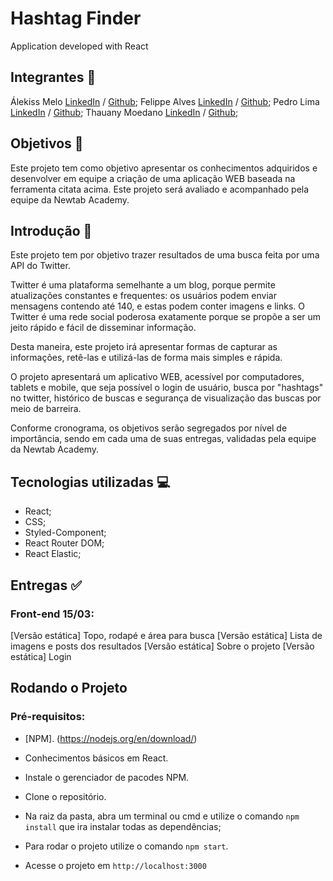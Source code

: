 # Hashtag Finder

Application developed with React

## Integrantes :bust_in_silhouette:

Álekiss Melo [LinkedIn](https://www.linkedin.com/in/alekissmelo/) / [Github](https://github.com/alekiss/);
Felippe Alves [LinkedIn](https://www.linkedin.com/in/felippe-alves-de-paula/) / [Github](https://github.com/FelippeAlves/);
Pedro Lima [LinkedIn](https://www.linkedin.com/in/pedro-lima-b2a2b81a7/) / [Github](https://github.com/PedroLimass);
Thauany Moedano [LinkedIn](https://www.linkedin.com/in/tmoedano/) / [Github](https://github.com/t-moedano);

## Objetivos :dart:

Este projeto tem como objetivo apresentar os conhecimentos adquiridos e desenvolver em equipe a criação de uma aplicação WEB baseada na ferramenta citata acima. Este projeto será avaliado e acompanhado pela equipe da Newtab Academy.

## Introdução :pencil:

Este projeto tem por objetivo trazer resultados de uma busca feita por uma API do Twitter.

Twitter é uma plataforma semelhante a um blog, porque permite atualizações constantes e frequentes: os usuários podem enviar mensagens contendo até 140, e estas podem conter imagens e links. O Twitter é uma rede social poderosa exatamente porque se propõe a ser um jeito rápido e fácil de disseminar informação.

Desta maneira, este projeto irá apresentar formas de capturar as informações, retê-las e utilizá-las de forma mais simples e rápida. 

O projeto apresentará um aplicativo WEB, acessível por computadores, tablets e mobile, que seja possível o login de usuário, busca por "hashtags" no twitter, histórico de buscas e segurança de visualização das buscas por meio de barreira.

Conforme cronograma, os objetivos serão segregados por nível de importância, sendo em cada uma de suas entregas, validadas pela equipe da Newtab Academy.

## Tecnologias utilizadas :computer:

- React;
- CSS;
- Styled-Component;
- React Router DOM;
- React Elastic;

## Entregas :white_check_mark:

### Front-end 15/03:

[Versão estática] Topo, rodapé e área para busca
[Versão estática] Lista de imagens e posts dos resultados
[Versão estática] Sobre o projeto
[Versão estática] Login

## Rodando o Projeto

### Pré-requisitos:

- [NPM]. (https://nodejs.org/en/download/)
- Conhecimentos básicos em React.

- Instale o gerenciador de pacodes NPM.
- Clone o repositório.
- Na raiz da pasta, abra um terminal ou cmd e utilize o comando `npm install` que ira instalar todas as dependências;
- Para rodar o projeto utilize o comando `npm start`.
- Acesse o projeto em `http://localhost:3000`






